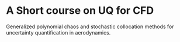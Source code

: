 # A Short course on UQ for CFD

Generalized polynomial chaos and stochastic collocation methods for uncertainty quantification in aerodynamics.
